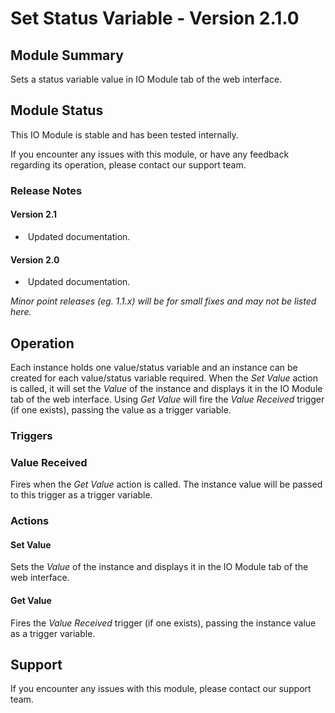 # Set Status Variable - Version 2.1.0

[//]: # (THIS IS WHAT A COMMENT LOOKS LIKE)

## Module Summary

Sets a status variable value in IO Module tab of the web interface.

## Module Status

This IO Module is stable and has been tested internally.

If you encounter any issues with this module, or have any feedback regarding its operation, please contact our support team.

[//]: # (### Module Scope)
[//]: # (If important to mention explain the limitations and things this module cannot perform)

### Release Notes

#### Version 2.1

* &nbsp;Updated documentation.

#### Version 2.0

* &nbsp;Updated documentation.

*Minor point releases (eg. 1.1.x) will be for small fixes and may not be listed here.*

[//]: # (Provide a history of the release updates to the module for the end user)

[//]: # (### Requirements)
[//]: # (Mention any pre-requisites needed before setting up the module in terms of hardware, subscriptions, APIs)

[//]: # (### Configuration)
[//]: # (Mention any setup aspects the user should note that are generally done outside the Designer interface)

## Operation

Each instance holds one value/status variable and an instance can be created for each value/status variable required. When the *Set Value* action is called, it will set the *Value* of the instance and displays it in the IO Module tab of the web interface. Using *Get Value* will fire the *Value Received* trigger (if one exists), passing the value as a trigger variable.

### Triggers

### Value Received

Fires when the *Get Value* action is called. The instance value will be passed to this trigger as a trigger variable.

[//]: # (An event received by the controller that can be acted upon to create a reaction)

[//]: # (#### Conditions)
[//]: # (Conditions are other criteria that need to be met after a trigger to activate an Action)

### Actions

#### Set Value

Sets the *Value* of the instance and displays it in the IO Module tab of the web interface.

#### Get Value

Fires the *Value Received* trigger (if one exists), passing the instance value as a trigger variable.

[//]: # (#### Variables)
[//]: # (Variables are a way of collecting numbers from inputs and using them in actions)

## Support

If you encounter any issues with this module, please contact our support team.

[//]: # (#### Module Use Example)
[//]: # (If relevant to documentation give examples of module use)

[//]: # (#### Further Notes)
[//]: # (Possible location for further notes, may not be used)
